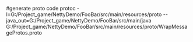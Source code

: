 #generate proto code
protoc -I=G:/Project_game/NettyDemo/FooBar/src/main/resources/proto --java_out=G:/Project_game/NettyDemo/FooBar/src/main/java G:/Project_game/NettyDemo/FooBar/src/main/resources/proto/WrapMessageProtos.proto